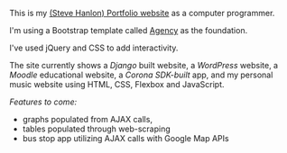 This is my [(Steve Hanlon) Portfolio website](https://sixstringscoder.github.io/) as a computer programmer.

I'm using a Bootstrap template called [Agency](https://startbootstrap.com/template-overviews/agency/) as the foundation.

I've used jQuery and CSS to add interactivity.

The site currently shows a _Django_ built website, a _WordPress_ website, a _Moodle_ educational website, a _Corona SDK-built_ app, and my personal music website using HTML, CSS, Flexbox and JavaScript.

*Features to come:*
- graphs populated from AJAX calls,
- tables populated through web-scraping
- bus stop app utilizing AJAX calls with Google Map APIs
